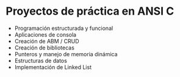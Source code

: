 # Proyectos de práctica en ANSI C #
* Programación estructurada y funcional
* Aplicaciones de consola
* Creación de ABM / CRUD
* Creación de bibliotecas
* Punteros y manejo de memoria dinámica
* Estructuras de datos
* Implementación de Linked List
